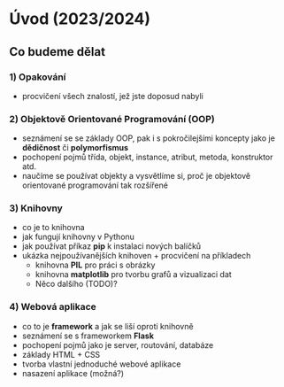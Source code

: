 # Úvod (2023/2024)


## Co budeme dělat

### 1) Opakování
  - procvičení všech znalostí, jež jste doposud nabyli

### 2) Objektově Orientované Programování (OOP)
  - seznámení se se základy OOP, pak i s pokročilejšími koncepty jako je **dědičnost** či **polymorfismus**
  - pochopení pojmů třída, objekt, instance, atribut, metoda, konstruktor atd.
  - naučíme se používat objekty a vysvětlíme si, proč je objektově orientované programování tak rozšířené

### 3) Knihovny
  - co je to knihovna
  - jak fungují knihovny v Pythonu
  - jak používat příkaz **pip** k instalaci nových balíčků
  - ukázka nejpoužívanějších knihoven + procvičení na příkladech
    - knihovna **PIL** pro práci s obrázky
    - knihovna **matplotlib** pro tvorbu grafů a vizualizaci dat
    - Něco dalšího (TODO)? 

### 4) Webová aplikace
  - co to je **framework** a jak se liší oproti knihovně
  - seznámení se s frameworkem **Flask**
  - pochopení pojmů jako je server, routování, databáze
  - základy HTML + CSS
  - tvorba vlastní jednoduché webové aplikace
  - nasazení aplikace (možná?)
